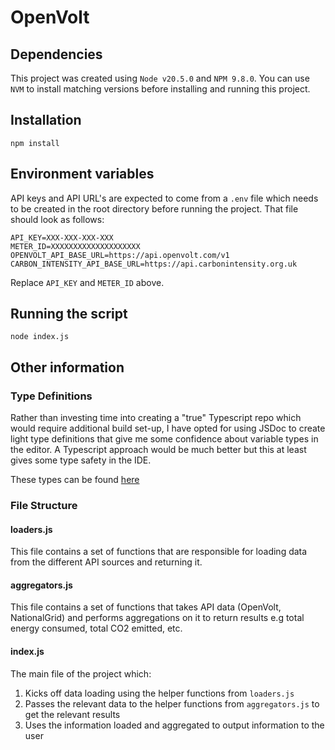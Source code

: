 # OpenVolt

## Dependencies

This project was created using `Node v20.5.0` and `NPM 9.8.0`. You can use `NVM` to install matching versions before installing and running this project.

## Installation

```
npm install
```

## Environment variables

API keys and API URL's are expected to come from a `.env` file which needs to be created in the root directory before running the project. That file should look as follows:

```
API_KEY=XXX-XXX-XXX-XXX
METER_ID=XXXXXXXXXXXXXXXXXXXX
OPENVOLT_API_BASE_URL=https://api.openvolt.com/v1
CARBON_INTENSITY_API_BASE_URL=https://api.carbonintensity.org.uk
```

Replace `API_KEY` and `METER_ID` above.

## Running the script

```
node index.js
```

## Other information

### Type Definitions

Rather than investing time into creating a "true" Typescript repo which would require additional build set-up, I have opted for using JSDoc to create light type definitions that give me some confidence about variable types in the editor. A Typescript approach would be much better but this at least gives some type safety in the IDE.

These types can be found [here](./typedefs.js)

### File Structure

#### loaders.js

This file contains a set of functions that are responsible for loading data from the different API sources and returning it.

#### aggregators.js

This file contains a set of functions that takes API data (OpenVolt, NationalGrid) and performs aggregations on it to return results e.g total energy consumed, total CO2 emitted, etc.

#### index.js

The main file of the project which:

1. Kicks off data loading using the helper functions from `loaders.js`
2. Passes the relevant data to the helper functions from `aggregators.js` to get the relevant results
3. Uses the information loaded and aggregated to output information to the user
